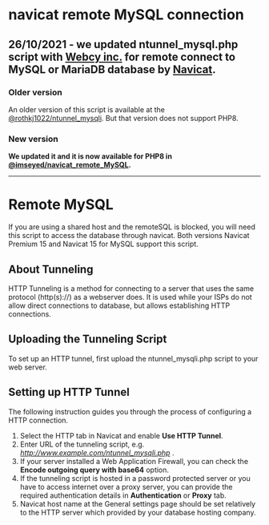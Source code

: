 # navicat remote MySQL connection
26/10/2021 - we updated ntunnel_mysql.php script with [Webcy inc.](https://webcy.ir) for remote connect to MySQL or MariaDB database by [Navicat](http://navicat.com/).
----------
### Older version 
An older version of this script is available at the [@rothkj1022/ntunnel_mysqli](https://github.com/rothkj1022/ntunnel_mysqli). But that version does not support PHP8.
### New version 
**We updated it and it is now available for PHP8 in [@imseyed/navicat_remote_MySQL](https://github.com/imseyed/navicat_remote_MySQL/).**

----------

# Remote MySQL
If you are using a shared host and the remoteSQL is blocked, you will need this script to access the database through navicat.
Both versions Navicat Premium 15 and Navicat 15 for MySQL support this script.

## About Tunneling
HTTP Tunneling is a method for connecting to a server that uses the same protocol (http(s)://) as a webserver does. It is used while your ISPs do not allow direct connections to database, but allows establishing HTTP connections.

## Uploading the Tunneling Script

To set up an HTTP tunnel, first upload the ntunnel_mysqli.php script to your web server.

## Setting up HTTP Tunnel

The following instruction guides you through the process of configuring a HTTP connection.

1. Select the HTTP tab in Navicat and enable **Use HTTP Tunnel**.
2. Enter URL of the tunneling script, e.g. *http://www.example.com/ntunnel_mysqli.php* .
3. If your server installed a Web Application Firewall, you can check the **Encode outgoing query with base64** option.
4. If the tunneling script is hosted in a password protected server or you have to access internet over a proxy server, you can provide the required authentication details in **Authentication** or **Proxy** tab.
5. Navicat host name at the General settings page should be set relatively to the HTTP server which provided by your database hosting company.
